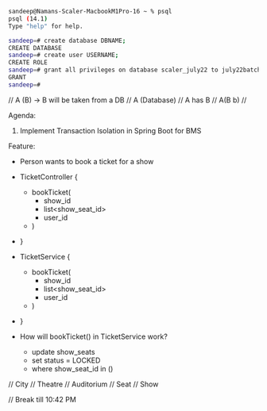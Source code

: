 ```bash
sandeep@Namans-Scaler-MacbookM1Pro-16 ~ % psql
psql (14.1)
Type "help" for help.

sandeep=# create database DBNAME;
CREATE DATABASE
sandeep=# create user USERNAME;
CREATE ROLE
sandeep=# grant all privileges on database scaler_july22 to july22batch;
GRANT
sandeep=#
```


// A (B) -> B will be taken from a DB
// A (Database)
// A has B
// A(B b)
// 


Agenda:
1. Implement Transaction Isolation in Spring Boot for BMS

Feature:
- Person wants to book a ticket for a show
- TicketController {
  - bookTicket(
    - show_id
    - list<show_seat_id>
    - user_id
  - )
- }


- TicketService {
  - bookTicket(
    - show_id
    - list<show_seat_id>
    - user_id
  - ) 
- }

- How will bookTicket() in TicketService work?
  - update show_seats
  - set status = LOCKED
  - where show_seat_id in ()



// City
// Theatre
// Auditorium
// Seat
// Show

// Break till 10:42 PM